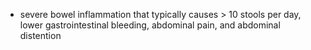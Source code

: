 - severe bowel inflammation that typically causes > 10 stools per day, lower gastrointestinal bleeding, abdominal pain, and abdominal distention